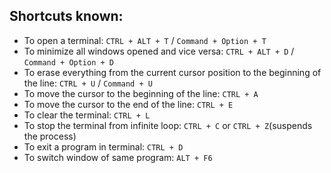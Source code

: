 ## Shortcuts known:

- To open a terminal: `CTRL + ALT + T` / `Command + Option + T`
- To minimize all windows opened and vice versa: `CTRL + ALT + D` / `Command + Option + D`
- To erase everything from the current cursor position to the beginning of the line: `CTRL + U` / `Command + U`
- To move the cursor to the beginning of the line: `CTRL + A`
- To move the cursor to the end of the line: `CTRL + E`
- To clear the terminal: `CTRL + L`
- To stop the terminal from infinite loop: `CTRL + C` or `CTRL + Z`(suspends the process)
- To exit a program in terminal: `CTRL + D`
- To switch window of same program: `ALT + F6`